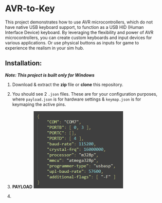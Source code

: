 # AVR-to-Key
This project demonstrates how to use AVR microcontrollers, which do not have native USB keyboard support, to function as a USB HID (Human Interface Device) keyboard. By leveraging the flexibility and power of AVR microcontrollers, you can create custom keyboards and input devices for various applications. Or use physical buttons as inputs for game to experience the realism in your sim hub.

## Installation:

***Note: This project is built only for Windows***

1. Download & extract the **zip** file or **clone** this repository.
2. You should see 2 `.json` files. These are for your configuration purposes, where `payload.json` is for hardware settings & `keymap.json` is for keymaping the active pins.
3. **PAYLOAD**
![payload.json](images/payload.png)

4. 
